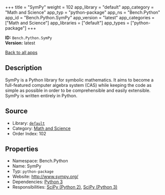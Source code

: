 ﻿+++
title = "SymPy"
weight = 102
app_library = "default"
app_category = "Math and Science"
app_typ = "python-package"
app_ns = "Bench.Python"
app_id = "Bench.Python.SymPy"
app_version = "latest"
app_categories = ["Math and Science"]
app_libraries = ["default"]
app_types = ["python-package"]
+++

**ID:** `Bench.Python.SymPy`  
**Version:** latest  
<!--more-->

[Back to all apps](/apps/)

## Description
SymPy is a Python library for symbolic mathematics.
It aims to become a full-featured computer algebra system (CAS) while keeping the code as simple as possible in order to be comprehensible and easily extensible. SymPy is written entirely in Python.

## Source

* Library: [`default`](/app_libraries/default)
* Category: [Math and Science](/app_categories/math-and-science)
* Order Index: 102

## Properties

* Namespace: Bench.Python
* Name: SymPy
* Typ: `python-package`
* Website: <http://www.sympy.org/>
* Dependencies: [Python 3](/apps/Bench.Python3)
* Responsibilities: [SciPy (Python 2)](/apps/Bench.Python2.SciPy), [SciPy (Python 3)](/apps/Bench.Python3.SciPy)

